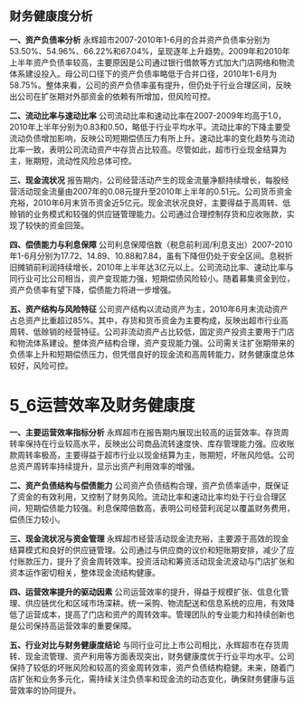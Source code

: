 ## 财务健康度分析

**一、资产负债率分析**
永辉超市2007-2010年1-6月的合并资产负债率分别为53.50%、54.96%、66.22%和67.04%，呈现逐年上升趋势。2009年和2010年上半年资产负债率较高，主要原因是公司通过银行借款等方式加大门店网络和物流体系建设投入。母公司口径下的资产负债率略低于合并口径，2010年1-6月为58.75%。整体来看，公司的资产负债率虽有提升，但仍处于行业合理区间，反映出公司在扩张期对外部资金的依赖有所增加，但风险可控。

**二、流动比率与速动比率**
公司流动比率和速动比率在2007-2009年均高于1.0，2010年上半年分别为0.83和0.50，略低于行业平均水平。流动比率的下降主要受流动负债增加影响，反映公司短期偿债压力有所上升。速动比率的变化趋势与流动比率一致，表明公司流动资产中存货占比较高。尽管如此，超市行业现金结算为主，账期短，流动性风险总体可控。

**三、现金流状况**
报告期内，公司经营活动产生的现金流量净额持续增长，每股经营活动现金流量由2007年的0.08元提升至2010年上半年的0.51元。公司货币资金充裕，2010年6月末货币资金近5亿元。现金流状况良好，主要得益于高周转、低赊销的业务模式和较强的供应链管理能力。公司通过合理控制存货和应收账款，实现了较快的资金回笼。

**四、偿债能力与利息保障**
公司利息保障倍数（税息前利润/利息支出）2007-2010年1-6月分别为17.72、14.89、10.88和7.84，虽有下降但仍处于安全区间。息税折旧摊销前利润持续增长，2010年上半年达3亿元以上。公司流动比率、速动比率与同行业可比公司相当，资产变现能力强，短期偿债风险较小。随着募集资金到位，资产负债率有望下降，偿债能力将进一步增强。

**五、资产结构与风险特征**
公司资产结构以流动资产为主，2010年6月末流动资产占总资产比重超过85%。其中，存货和货币资金为主要构成，反映出超市行业高周转、低赊销的经营特征。公司非流动资产占比较低，固定资产投资主要用于门店和物流体系建设。整体资产结构合理，资产变现能力强。公司需关注扩张期带来的负债率上升和短期偿债压力，但凭借良好的现金流和高周转能力，财务健康度总体较好，风险可控。
# 5_6运营效率及财务健康度

**一、主要运营效率指标分析**
永辉超市在报告期内展现出较高的运营效率。存货周转率保持在行业较高水平，反映出公司商品流转速度快、库存管理能力强。应收账款周转率极高，主要得益于超市行业以现金结算为主，账期短，坏账风险低。公司总资产周转率持续提升，显示出资产利用效率的增强。

**二、资产负债结构与偿债能力**
公司资产负债结构合理，资产负债率适中，既保证了资金的有效利用，又控制了财务风险。流动比率和速动比率均处于行业合理区间，短期偿债能力较强。利息保障倍数高，表明公司经营利润足以覆盖财务费用，偿债压力较小。

**三、现金流状况与资金管理**
永辉超市经营活动现金流充裕，主要源于高效的现金结算模式和良好的供应链管理。公司通过与供应商的议价和短账期安排，减少了应付账款压力，提升了资金周转效率。投资活动和筹资活动现金流波动与门店扩张和资本运作密切相关，整体现金流结构健康。

**四、运营效率提升的驱动因素**
公司运营效率的提升，得益于规模扩张、信息化管理、供应链优化和区域市场深耕。统一采购、物流配送和信息系统的应用，有效降低了运营成本，提高了门店和资产的周转效率。管理团队的专业能力和持续创新也是公司保持高运营效率的重要保障。

**五、行业对比与财务健康度结论**
与同行业可比上市公司相比，永辉超市在存货周转、现金流管理、资产利用等方面表现突出，财务健康度优于行业平均水平。公司保持了较低的坏账风险和较高的资金周转效率，资产负债结构稳健。未来，随着门店扩张和业务多元化，需持续关注负债率和现金流的动态变化，确保财务健康与运营效率的协同提升。


